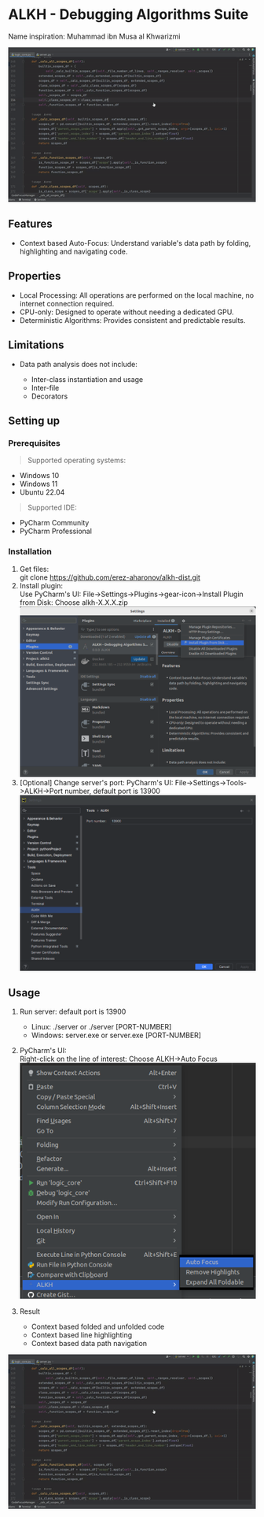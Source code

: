 # ALKH - Debugging Algorithms Suite
Name inspiration: Muhammad ibn Musa al Khwarizmi

![](https://github.com/erez-aharonov/alkh-dist/blob/main/readme_files/auto-focus.gif?raw=true)
<h2>Features</h2>
<ul>
    <li>Context based Auto-Focus: Understand variable's data path by folding, highlighting and navigating code.</li>
</ul>
<h2>Properties</h2>
<ul>
<li>Local Processing: All operations are performed on the local machine, no internet connection required.</li>
    <li>CPU-only: Designed to operate without needing a dedicated GPU.</li>  
    <li>Deterministic Algorithms: Provides consistent and predictable results.</li>
</ul>
<h2>Limitations</h2>
<ul>
    <li>Data path analysis does not include:</li>
        <ul>
            <li>Inter-class instantiation and usage</li>
            <li>Inter-file</li>
            <li>Decorators</li>
        </ul>    
</ul>

## Setting up
### Prerequisites 
> Supported operating systems:
<ul>
    <li>Windows 10</li>
    <li>Windows 11</li>
    <li>Ubuntu 22.04</li>
</ul>

> Supported IDE:
<ul>
    <li>PyCharm Community</li>
    <li>PyCharm Professional</li>
</ul>

### Installation
1. Get files: <br> 
git clone https://github.com/erez-aharonov/alkh-dist.git
2. Install plugin: 
<br>Use PyCharm's UI: File->Settings->Plugins->gear-icon->Install Plugin from Disk: Choose alkh-X.X.X.zip
![](https://github.com/erez-aharonov/alkh-dist/blob/main/readme_files/pycharm_installation.png?raw=true)
3. [Optional] Change server's port: PyCharm's UI: File->Settings->Tools->ALKH->Port number, default port is 13900
![](https://github.com/erez-aharonov/alkh-dist/blob/main/readme_files/port_setting.png?raw=true)

## Usage
1. Run server: default port is 13900
    <ul>
        <li>Linux: ./server or ./server [PORT-NUMBER]</li>
        <li>Windows: server.exe or server.exe [PORT-NUMBER]</li>
    </ul>

2. PyCharm's UI:<br>
Right-click on the line of interest: Choose ALKH->Auto Focus
![](https://github.com/erez-aharonov/alkh-dist/blob/main/readme_files/popup-menu.png?raw=true)
3. Result
    <ul>
        <li>Context based folded and unfolded code</li>
        <li>Context based line highlighting</li>
        <li>Context based data path navigation</li>
    </ul>
![](https://github.com/erez-aharonov/alkh-dist/blob/main/readme_files/auto-focus.gif?raw=true)

